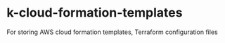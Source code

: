 # k-cloud-formation-templates
For storing AWS cloud formation templates, Terraform configuration files
